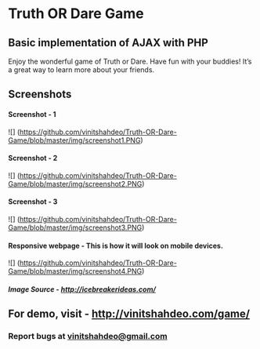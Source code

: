 # Truth OR Dare Game

## Basic implementation of AJAX with PHP

Enjoy the wonderful game of Truth or Dare. Have fun with your buddies! It’s a great way to learn more about your friends.

## Screenshots

#### Screenshot - 1
![<Screenshot of homepage>]
(https://github.com/vinitshahdeo/Truth-OR-Dare-Game/blob/master/img/screenshot1.PNG)

#### Screenshot - 2
![<Screenshot of homepage>]
(https://github.com/vinitshahdeo/Truth-OR-Dare-Game/blob/master/img/screenshot2.PNG)

#### Screenshot - 3
![<Screenshot of homepage>]
(https://github.com/vinitshahdeo/Truth-OR-Dare-Game/blob/master/img/screenshot3.PNG)

#### Responsive webpage - This is how it will look on mobile devices.

![<Screenshot of homepage>]
(https://github.com/vinitshahdeo/Truth-OR-Dare-Game/blob/master/img/screenshot4.PNG)

##### Image Source - http://icebreakerideas.com/

## For demo, visit - http://vinitshahdeo.com/game/

### Report bugs at vinitshahdeo@gmail.com
